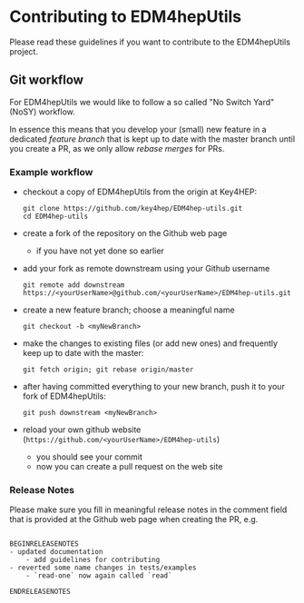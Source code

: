 # Contributing to EDM4hepUtils

Please read these guidelines if you want to contribute to the EDM4hepUtils project.


## Git workflow

For EDM4hepUtils we would like to follow a so called "No Switch Yard" (NoSY) workflow.

In essence this means that you develop your (small) new feature in a dedicated
*feature branch* that is kept up to date with the master branch until you create
a PR, as we only allow *rebase merges* for PRs.


### Example workflow

- checkout a copy of EDM4hepUtils from the origin at Key4HEP:

      git clone https://github.com/key4hep/EDM4hep-utils.git
      cd EDM4hep-utils

- create a fork of the repository on the Github web page
  - if you have not yet done so earlier

- add your fork as remote downstream using your Github username

      git remote add downstream  https://<yourUserName>@github.com/<yourUserName>/EDM4hep-utils.git

- create a new feature branch; choose a meaningful name

      git checkout -b <myNewBranch>
	
- make the changes to existing files (or add new ones) and frequently keep up to date with the master:

      git fetch origin; git rebase origin/master
	

- after having committed everything to your new branch, push it to your fork of EDM4hepUtils:

      git push downstream <myNewBranch>

- reload your own github website (`https://github.com/<yourUserName>/EDM4hep-utils`)
  - you should see your commit
  - now you can create a pull request on the web site


### Release Notes 

Please make sure you fill in meaningful release notes in the comment field that is
provided at the Github web page when creating the PR, e.g.

```

BEGINRELEASENOTES
- updated documentation
    - add guidelines for contributing
- reverted some name changes in tests/examples
    - `read-one` now again called `read`

ENDRELEASENOTES



```


